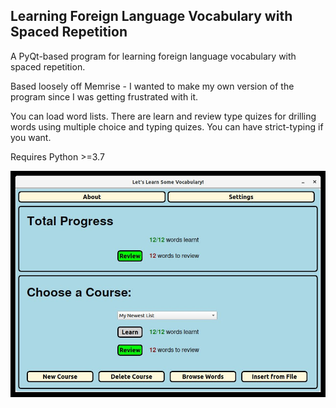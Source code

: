 ## Learning Foreign Language Vocabulary with Spaced Repetition

A PyQt-based program for learning foreign language vocabulary with spaced repetition.

Based loosely off Memrise - I wanted to make my own version of the program since I was getting frustrated with it. 

You can load word lists. There are learn and review type quizes for drilling words using multiple choice and typing quizes. You can have strict-typing if you want.

Requires Python >=3.7

![spaced repeating preview](https://github.com/tombranfield/spaced_repeating_vocabulary/blob/main/spaced_repeater_preview.jpg)
